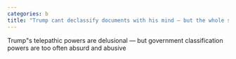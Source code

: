 ```yaml
---
categories: b
title: "Trump cant declassify documents with his mind — but the whole system is badly broken"
---
```

Trump"s telepathic powers are delusional — but government classification powers are too often absurd and abusive
